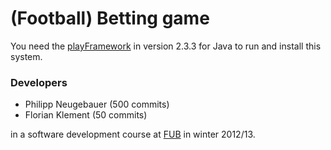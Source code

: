 # (Football) Betting game  #

You need the [playFramework](https://www.playframework.org) in version 2.3.3 for Java to run and install this system.

### Developers

- Philipp Neugebauer (500 commits)
- Florian Klement (50 commits)

in a software development course at [FUB](https://www.unibz.it) in winter 2012/13.
